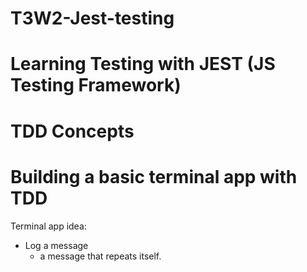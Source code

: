 # T3W2-Jest-testing
# Learning Testing with JEST (JS Testing Framework)
# TDD Concepts
# Building a basic terminal app with TDD

Terminal app idea:
- Log a message
  - a message that repeats itself.

